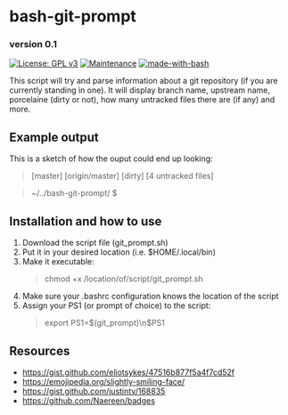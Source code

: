 # bash-git-prompt
### version 0.1

[![License: GPL v3](https://img.shields.io/badge/License-GPLv3-blue.svg)](https://www.gnu.org/licenses/gpl-3.0)
[![Maintenance](https://img.shields.io/badge/Maintained-yes-green.svg)](https://GitHub.com/Naereen/StrapDown.js/graphs/commit-activity)
[![made-with-bash](https://img.shields.io/badge/Made%20with-Bash-1f425f.svg)](https://www.gnu.org/software/bash/)

This script will try and parse information about a git repository (if you are currently standing in one). It will display branch name, upstream name, porcelaine (dirty or not), how many untracked files there are (if any) and more.

## Example output
This is a sketch of how the ouput could end up looking:

> [master] [origin/master] [dirty] [4 untracked files]

> ~/../bash-git-prompt/ $

## Installation and how to use
1) Download the script file (git_prompt.sh)
2) Put it in your desired location (i.e. $HOME/.local/bin)
3) Make it executable:
   > chmod +x /location/of/script/git_prompt.sh 
4) Make sure your .bashrc configuration knows the location of the script
5) Assign your PS1 (or prompt of choice) to the script: 
   > export PS1=$(git_prompt)\n$PS1 

## Resources
- https://gist.github.com/eliotsykes/47516b877f5a4f7cd52f
- https://emojipedia.org/slightly-smiling-face/
- https://gist.github.com/justintv/168835
- https://github.com/Naereen/badges
